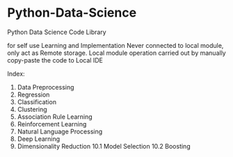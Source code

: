 # Python-Data-Science
Python Data Science Code Library

for self use Learning and Implementation
Never connected to local module, only act as Remote storage.
Local module operation carried out by manually copy-paste the  code to Local IDE

Index:
1. Data Preprocessing
2. Regression
3. Classification
4. Clustering
5. Association Rule Learning
6. Reinforcement Learning
7. Natural Language Processing
8. Deep Learning
9. Dimensionality Reduction
10.1 Model Selection
10.2 Boosting
